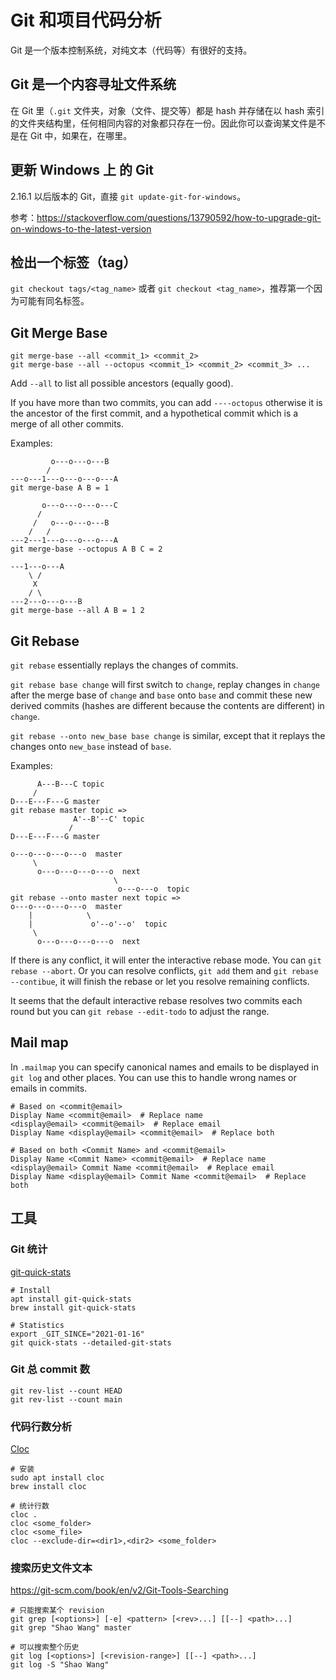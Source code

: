 # Git 和项目代码分析

Git 是一个版本控制系统，对纯文本（代码等）有很好的支持。

## Git 是一个内容寻址文件系统

在 Git 里（`.git` 文件夹，对象（文件、提交等）都是 hash 并存储在以 hash 索引的文件夹结构里，任何相同内容的对象都只存在一份。因此你可以查询某文件是不是在 Git 中，如果在，在哪里。

## 更新 Windows 上 的 Git

2.16.1 以后版本的 Git，直接 `git update-git-for-windows`。

参考：<https://stackoverflow.com/questions/13790592/how-to-upgrade-git-on-windows-to-the-latest-version>

## 检出一个标签（tag）

`git checkout tags/<tag_name>` 或者 `git checkout <tag_name>`，推荐第一个因为可能有同名标签。

## Git Merge Base

```shell
git merge-base --all <commit_1> <commit_2>
git merge-base --all --octopus <commit_1> <commit_2> <commit_3> ...
```

Add `--all` to list all possible ancestors (equally good).

If you have more than two commits, you can add `----octopus` otherwise it is the ancestor of the first commit, and a hypothetical commit which is a merge of all other commits.

Examples:

```
         o---o---o---B
        /
---o---1---o---o---o---A
git merge-base A B = 1

       o---o---o---o---C
      /
     /   o---o---o---B
    /   /
---2---1---o---o---o---A
git merge-base --octopus A B C = 2

---1---o---A
    \ /
     X
    / \
---2---o---o---B
git merge-base --all A B = 1 2
```

## Git Rebase

`git rebase` essentially replays the changes of commits.

`git rebase base change` will first switch to `change`, replay changes in `change` after the merge base of `change` and `base` onto `base` and commit these new derived commits (hashes are different because the contents are different) in `change`.

`git rebase --onto new_base base change` is similar, except that it replays the changes onto `new_base` instead of `base`.

Examples:

```
      A---B---C topic
     /
D---E---F---G master
git rebase master topic =>
              A'--B'--C' topic
             /
D---E---F---G master

o---o---o---o---o  master
     \
      o---o---o---o---o  next
                       \
                        o---o---o  topic
git rebase --onto master next topic =>
o---o---o---o---o  master
    |            \
    |             o'--o'--o'  topic
     \
      o---o---o---o---o  next
```

If there is any conflict, it will enter the interactive rebase mode. You can `git rebase --abort`. Or you can resolve conflicts, `git add` them and `git rebase --contibue`, it will finish the rebase or let you resolve remaining conflicts.

It seems that the default interactive rebase resolves two commits each round but you can `git rebase --edit-todo` to adjust the range.

## Mail map

In `.mailmap` you can specify canonical names and emails to be displayed in `git log` and other places. You can use this to handle wrong names or emails in commits.

```
# Based on <commit@email>
Display Name <commit@email>  # Replace name
<display@email> <commit@email>  # Replace email
Display Name <display@email> <commit@email>  # Replace both

# Based on both <Commit Name> and <commit@email>
Display Name <Commit Name> <commit@email>  # Replace name
<display@email> Commit Name <commit@email>  # Replace email
Display Name <display@email> Commit Name <commit@email>  # Replace both
```

## 工具

### Git 统计

[git-quick-stats](https://github.com/arzzen/git-quick-stats)

```shell
# Install
apt install git-quick-stats
brew install git-quick-stats

# Statistics
export _GIT_SINCE="2021-01-16"
git quick-stats --detailed-git-stats
```

### Git 总 commit 数

```shell
git rev-list --count HEAD
git rev-list --count main
```

### 代码行数分析

[Cloc](https://github.com/AlDanial/cloc)

```shell
# 安装
sudo apt install cloc
brew install cloc

# 统计行数
cloc .
cloc <some_folder>
cloc <some_file>
cloc --exclude-dir=<dir1>,<dir2> <some_folder>
```

### 搜索历史文件文本

https://git-scm.com/book/en/v2/Git-Tools-Searching

```
# 只能搜索某个 revision
git grep [<options>] [-e] <pattern> [<rev>...] [[--] <path>...]
git grep "Shao Wang" master

# 可以搜索整个历史
git log [<options>] [<revision-range>] [[--] <path>...]
git log -S "Shao Wang"
```